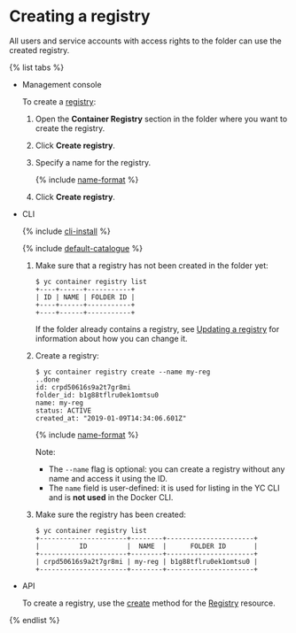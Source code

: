 # Creating a registry

All users and service accounts with access rights to the folder can use the created registry.

{% list tabs %}

- Management console
  
  To create a [registry](../../concepts/registry.md):
  
  1. Open the **Container Registry** section in the folder where you want to create the registry.
  
  1. Click **Create registry**.
  
  1. Specify a name for the registry.
  
      {% include [name-format](../../../_includes/name-format.md) %}
  
  1. Click **Create registry**.
  
- CLI
  
  {% include [cli-install](../../../_includes/cli-install.md) %}
  
  {% include [default-catalogue](../../../_includes/default-catalogue.md) %}
  
  1. Make sure that a registry has not been created in the folder yet:
  
      ```
      $ yc container registry list
      +----+------+-----------+
      | ID | NAME | FOLDER ID |
      +----+------+-----------+
      +----+------+-----------+
      ```
  
      If the folder already contains a registry, see [Updating a registry](registry-update.md) for information about how you can change it.
  
  1. Create a registry:
  
      ```
      $ yc container registry create --name my-reg
      ..done
      id: crpd50616s9a2t7gr8mi
      folder_id: b1g88tflru0ek1omtsu0
      name: my-reg
      status: ACTIVE
      created_at: "2019-01-09T14:34:06.601Z"
      ```
  
      {% include [name-format](../../../_includes/name-format.md) %}
  
      Note:
      - The `--name` flag is optional: you can create a registry without any name and access it using the ID.
      - The `name` field is user-defined: it is used for listing in the YC CLI and is **not used** in the Docker CLI.
  
  1. Make sure the registry has been created:
  
      ```
      $ yc container registry list
      +----------------------+--------+----------------------+
      |          ID          |  NAME  |      FOLDER ID       |
      +----------------------+--------+----------------------+
      | crpd50616s9a2t7gr8mi | my-reg | b1g88tflru0ek1omtsu0 |
      +----------------------+--------+----------------------+
      ```
  
- API
  
  To create a registry, use the [create](../../api-ref/Registry/create.md) method for the [Registry](../../api-ref/Registry/) resource.
  
{% endlist %}

